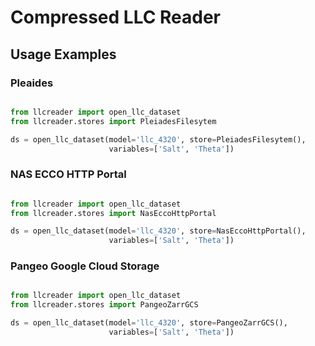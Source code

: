 # Compressed LLC Reader

## Usage Examples

### Pleaides

```python

from llcreader import open_llc_dataset
from llcreader.stores import PleiadesFilesytem

ds = open_llc_dataset(model='llc_4320', store=PleiadesFilesytem(),
                      variables=['Salt', 'Theta'])
```

### NAS ECCO HTTP Portal

```python

from llcreader import open_llc_dataset
from llcreader.stores import NasEccoHttpPortal

ds = open_llc_dataset(model='llc_4320', store=NasEccoHttpPortal(),
                      variables=['Salt', 'Theta'])
```

### Pangeo Google Cloud Storage

```python

from llcreader import open_llc_dataset
from llcreader.stores import PangeoZarrGCS

ds = open_llc_dataset(model='llc_4320', store=PangeoZarrGCS(),
                      variables=['Salt', 'Theta'])
```
